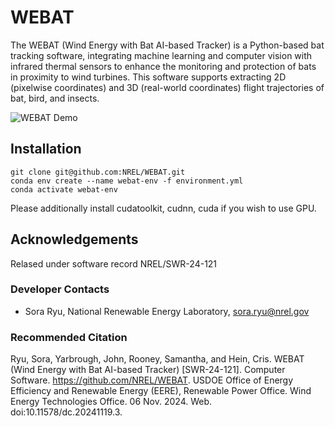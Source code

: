 # WEBAT
The WEBAT (Wind Energy with Bat AI-based Tracker) is a Python-based bat tracking software, integrating machine learning and computer vision with infrared thermal sensors to enhance the monitoring and protection of bats in proximity to wind turbines. This software supports extracting 2D (pixelwise coordinates) and 3D (real-world coordinates) flight trajectories of bat, bird, and insects.

![WEBAT Demo](figures/282.gif)

## Installation
```
git clone git@github.com:NREL/WEBAT.git
conda env create --name webat-env -f environment.yml
conda activate webat-env
```

Please additionally install cudatoolkit, cudnn, cuda if you wish to use GPU.


## Acknowledgements
Relased under software record NREL/SWR-24-121

### Developer Contacts
- Sora Ryu, National Renewable Energy Laboratory, sora.ryu@nrel.gov

### Recommended Citation
Ryu, Sora, Yarbrough, John, Rooney, Samantha, and Hein, Cris. WEBAT (Wind Energy with Bat AI-based Tracker) [SWR-24-121]. Computer Software. https://github.com/NREL/WEBAT. USDOE Office of Energy Efficiency and Renewable Energy (EERE), Renewable Power Office. Wind Energy Technologies Office. 06 Nov. 2024. Web. doi:10.11578/dc.20241119.3.
